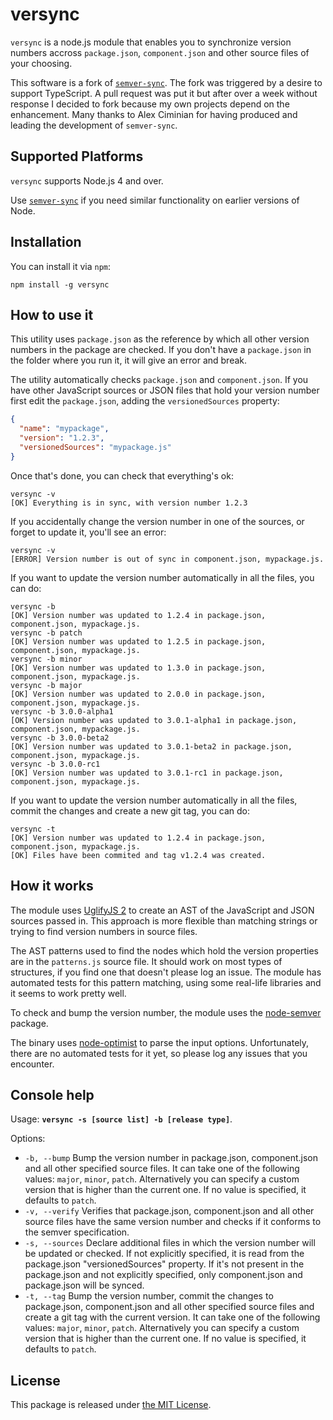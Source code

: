 # versync

`versync` is a node.js module that enables you to synchronize version numbers accross `package.json`, `component.json` and other source files of your choosing.

This software is a fork of [`semver-sync`](https://github.com/cimi/semver-sync). The fork was triggered by a desire to support TypeScript. A pull request was put it but after over a week without response I decided to fork because my own projects depend on the enhancement. Many thanks to Alex Ciminian for having produced and leading the development of `semver-sync`.

## Supported Platforms

`versync` supports Node.js 4 and over.

Use [`semver-sync`](https://github.com/cimi/semver-sync) if you need similar functionality on earlier versions of Node.

## Installation

You can install it via `npm`:

````
npm install -g versync
````

## How to use it

This utility uses `package.json` as the reference by which all other version numbers in the package are checked. If you don't have a `package.json` in the folder where you run it, it will give an error and break.

The utility automatically checks `package.json` and `component.json`. If you have other JavaScript sources or JSON files that hold your version number first edit the `package.json`, adding the `versionedSources` property:

````json
{
  "name": "mypackage",
  "version": "1.2.3",
  "versionedSources": "mypackage.js"
}
````

Once that's done, you can check that everything's ok:

````terminal
versync -v
[OK] Everything is in sync, with version number 1.2.3
````

If you accidentally change the version number in one of the sources, or forget to update it, you'll see an error:

````
versync -v
[ERROR] Version number is out of sync in component.json, mypackage.js.
````

If you want to update the version number automatically in all the files, you can do:

````
versync -b
[OK] Version number was updated to 1.2.4 in package.json, component.json, mypackage.js.
versync -b patch
[OK] Version number was updated to 1.2.5 in package.json, component.json, mypackage.js.
versync -b minor
[OK] Version number was updated to 1.3.0 in package.json, component.json, mypackage.js.
versync -b major
[OK] Version number was updated to 2.0.0 in package.json, component.json, mypackage.js.
versync -b 3.0.0-alpha1
[OK] Version number was updated to 3.0.1-alpha1 in package.json, component.json, mypackage.js.
versync -b 3.0.0-beta2
[OK] Version number was updated to 3.0.1-beta2 in package.json, component.json, mypackage.js.
versync -b 3.0.0-rc1
[OK] Version number was updated to 3.0.1-rc1 in package.json, component.json, mypackage.js.
````

If you want to update the version number automatically in all the files, commit the changes and create a new git tag, you can do:

````
versync -t
[OK] Version number was updated to 1.2.4 in package.json, component.json, mypackage.js.
[OK] Files have been commited and tag v1.2.4 was created.
````

## How it works

The module uses [UglifyJS 2](https://github.com/mishoo/UglifyJS2) to create an AST of the JavaScript and JSON sources passed in. This approach is more flexible than matching strings or trying to find version numbers in source files.

The AST patterns used to find the nodes which hold the version properties are in the `patterns.js` source file. It should work on most types of structures, if you find one that doesn't please log an issue. The module has automated tests for this pattern matching, using some real-life libraries and it seems to work pretty well.

To check and bump the version number, the module uses the [node-semver](https://github.com/isaacs/node-semver) package.

The binary uses [node-optimist](https://github.com/substack/node-optimist) to parse the input options. Unfortunately, there are no automated tests for it yet, so please log any issues that you encounter.

## Console help

Usage: **`versync -s [source list] -b [release type]`**.

Options:

* `-b, --bump`
   Bump the version number in package.json, component.json and all other specified source files. It can take one of the following values: `major`, `minor`, `patch`. Alternatively you can specify a custom version that is higher than the current one. If no value is specified, it defaults to `patch`.
* `-v, --verify`
   Verifies that package.json, component.json and all other source files have the same version number and checks if it conforms to the semver specification.
* `-s, --sources`
  Declare additional files in which the version number will be updated or checked. If not explicitly specified, it is read from the package.json "versionedSources" property. If it's not present in the package.json and not explicitly specified, only component.json and package.json will be synced.
* `-t, --tag`
  Bump the version number, commit the changes to package.json, component.json and all other specified source files and create a git tag with the current version. It can take one of the following values: `major`, `minor`, `patch`. Alternatively you can specify a custom version that is higher than the current one. If no value is specified, it defaults to `patch`.

## License

This package is released under [the MIT License](http://opensource.org/licenses/MIT).
